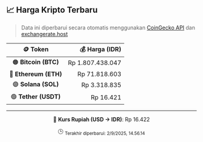 

<!-- HARGA_KRIPTO -->
## 📈 Harga Kripto Terbaru

> Data ini diperbarui secara otomatis menggunakan [CoinGecko API](https://www.coingecko.com/) dan [exchangerate.host](https://exchangerate.host/)

<div align="center">

| 🪙 Token | 💰 Harga (IDR) |
|:------:|---------------:|
| 🟠 **Bitcoin (BTC)**   | Rp 1.807.438.047 |
| 🔵 **Ethereum (ETH)**  | Rp 71.818.603 |
| 🟣 **Solana (SOL)**    | Rp 3.318.835 |
| 🟢 **Tether (USDT)**   | Rp 16.421 |

---

💱 **Kurs Rupiah (USD → IDR)**: Rp 16.422

🕒 <sub>Terakhir diperbarui: 2/9/2025, 14.56.14</sub>

</div>
<!-- /HARGA_KRIPTO -->